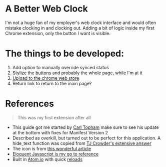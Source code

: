 # A Better Web Clock

I'm not a huge fan of my employer's web clock interface and would often mistake clocking in and clocking out. Adding a bit of logic inside my first Chrome extension, only the button I want is visible.

# The things to be developed:
1. Add option to manually override synced status
1. Stylize the [buttons](http://cssdeck.com/labs/beautiful-flat-buttons) and probably the whole page, while I'm at it
1. [Upload to the chrome web store](https://developer.chrome.com/webstore/publish)
1. Return link to return to the main page?

# References
> This was my first extension after all

- This guide got me started by [Carl Topham](https://carl-topham.com/theblog/post/creating-chrome-extension-uses-jquery-manipulate-dom-page/) make sure to see his update at the bottom with fixes for Manifest Version 2
- Described as overkill, but turned out to be perfect for this application. A hide_text function was copied from [TJ Crowder's extensive answer](http://stackoverflow.com/questions/5824091/jquery-hiding-text-only-in-h2-block-not-background)
- The icon is from [this wonderful article](http://webdesign.tutsplus.com/articles/making-web-icons-smarter--webdesign-15586)
- [Eloquent Javascript is my go to reference](http://eloquentjavascript.net/03_functions.html)
- Built in [Atom.io](https://atom.io/) with quick [reloads](https://chrome.google.com/webstore/detail/extensions-reloader/fimgfedafeadlieiabdeeaodndnlbhid)
